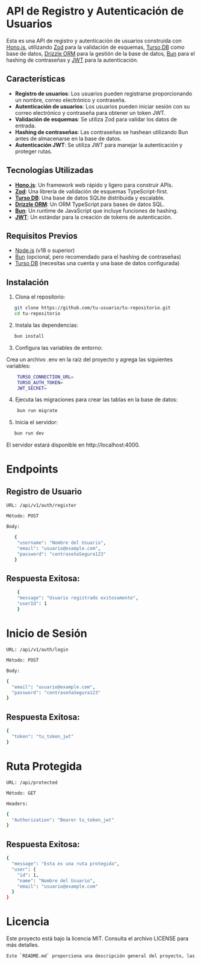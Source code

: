 # API de Registro y Autenticación de Usuarios

Esta es una API de registro y autenticación de usuarios construida con [Hono.js](https://honojs.dev/), utilizando [Zod](https://zod.dev/) para la validación de esquemas, [Turso DB](https://turso.tech/) como base de datos, [Drizzle ORM](https://orm.drizzle.team/) para la gestión de la base de datos, [Bun](https://bun.sh/) para el hashing de contraseñas y [JWT](https://jwt.io/) para la autenticación.

## Características

- **Registro de usuarios**: Los usuarios pueden registrarse proporcionando un nombre, correo electrónico y contraseña.
- **Autenticación de usuarios**: Los usuarios pueden iniciar sesión con su correo electrónico y contraseña para obtener un token JWT.
- **Validación de esquemas**: Se utiliza Zod para validar los datos de entrada.
- **Hashing de contraseñas**: Las contraseñas se hashean utilizando Bun antes de almacenarse en la base de datos.
- **Autenticación JWT**: Se utiliza JWT para manejar la autenticación y proteger rutas.

## Tecnologías Utilizadas

- **[Hono.js](https://honojs.dev/)**: Un framework web rápido y ligero para construir APIs.
- **[Zod](https://zod.dev/)**: Una librería de validación de esquemas TypeScript-first.
- **[Turso DB](https://turso.tech/)**: Una base de datos SQLite distribuida y escalable.
- **[Drizzle ORM](https://orm.drizzle.team/)**: Un ORM TypeScript para bases de datos SQL.
- **[Bun](https://bun.sh/)**: Un runtime de JavaScript que incluye funciones de hashing.
- **[JWT](https://jwt.io/)**: Un estándar para la creación de tokens de autenticación.

## Requisitos Previos

- [Node.js](https://nodejs.org/) (v18 o superior)
- [Bun](https://bun.sh/) (opcional, pero recomendado para el hashing de contraseñas)
- [Turso DB](https://turso.tech/) (necesitas una cuenta y una base de datos configurada)

## Instalación

1. Clona el repositorio:

```bash
   git clone https://github.com/tu-usuario/tu-repositorio.git
   cd tu-repositorio
```

2. Instala las dependencias:
```bash
   bun install
```

3. Configura las variables de entorno:

Crea un archivo .env en la raíz del proyecto y agrega las siguientes variables:
```bash
    TURSO_CONNECTION_URL=
    TURSO_AUTH_TOKEN=
    JWT_SECRET=
```

4. Ejecuta las migraciones para crear las tablas en la base de datos:
```bash
    bun run migrate
```

5. Inicia el servidor:

```bash
   bun run dev
```

El servidor estará disponible en http://localhost:4000.

# Endpoints

## Registro de Usuario

    URL: /api/v1/auth/register

    Método: POST

    Body:

```bash
   {
    "username": "Nombre del Usuario",
    "email": "usuario@example.com",
    "password": "contraseñaSegura123"
   }
```

## Respuesta Exitosa:
```bash
    {
    "message": "Usuario registrado exitosamente",
    "userId": 1
    }
```

# Inicio de Sesión

    URL: /api/v1/auth/login

    Método: POST

    Body:

```bash
{
  "email": "usuario@example.com",
  "password": "contraseñaSegura123"
}
```

## Respuesta Exitosa:

```bash
{
  "token": "tu_token_jwt"
}
```

# Ruta Protegida

    URL: /api/protected

    Método: GET

    Headers:

```bash
{
  "Authorization": "Bearer tu_token_jwt"
}
```

## Respuesta Exitosa:
```bash
{
  "message": "Esta es una ruta protegida",
  "user": {
    "id": 1,
    "name": "Nombre del Usuario",
    "email": "usuario@example.com"
  }
}
```

# Licencia

Este proyecto está bajo la licencia MIT. Consulta el archivo LICENSE para más detalles.

```bash
Este `README.md` proporciona una descripción general del proyecto, las tecnologías utilizadas, cómo configurar y ejecutar el proyecto, y cómo contribuir. Asegúrate de ajustar los detalles según sea necesario para tu proyecto específico.
```